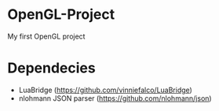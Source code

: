 # OpenGL-Project
My first OpenGL project

# Dependecies
 - LuaBridge (https://github.com/vinniefalco/LuaBridge)
 - nlohmann JSON parser (https://github.com/nlohmann/json)
